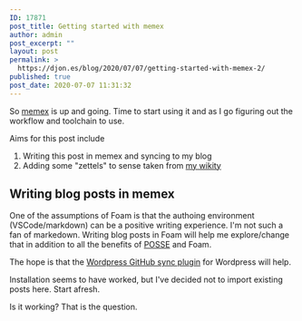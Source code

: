 ```yaml
---
ID: 17871
post_title: Getting started with memex
author: admin
post_excerpt: ""
layout: post
permalink: >
  https://djon.es/blog/2020/07/07/getting-started-with-memex-2/
published: true
post_date: 2020-07-07 11:31:32
---
```

So [memex][1] is up and going. Time to start using it and as I go figuring out the workflow and toolchain to use.

Aims for this post include

1.  Writing this post in memex and syncing to my blog
2.  Adding some "zettels" to sense taken from [my wikity][2]

## Writing blog posts in memex

One of the assumptions of Foam is that the authoing environment (VSCode/markdown) can be a positive writing experience. I'm not such a fan of markedown. Writing blog posts in Foam will help me explore/change that in addition to all the benefits of [POSSE][3] and Foam.

The hope is that the [Wordpress GitHub sync plugin][4] for Wordpress will help.

Installation seems to have worked, but I've decided not to import existing posts here. Start afresh.

Is it working? That is the question.

 [1]: https://djplaner.github.io/memex/
 [2]: http://wikity.djon.es/
 [3]: https://indieweb.org/POSSE
 [4]: https://github.com/mAAdhaTTah/wordpress-github-sync